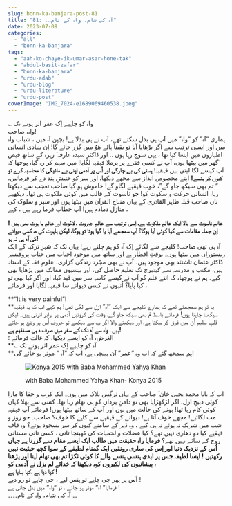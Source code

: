```yaml
---
slug: bonn-ka-banjara-post-81
title: "81: آہ کی شام، واہ کے نام۔۔۔"
date: 2023-07-09
categories: 
  - "all"
  - "bonn-ka-banjara"
tags: 
  - "aah-ko-chaye-ik-umar-asar-hone-tak"
  - "abdul-basit-zafar"
  - "bonn-ka-banjara"
  - "urdu-adab"
  - "urdu-blog"
  - "urdu-literature"
  - "urdu-post"
coverImage: "IMG_7024-e1689069460538.jpeg"
---
```


؎ واہ کو چاہیے اِک عمر اثر ہونے تک  
واہ، صاحب!  
ہماری “آہ” کو “واہ” میں آپ ہی بدل سکتے تھے، آپ نے ہی بدلا ہے! بچپن آہ میں ، شباب واہ میں اور ایسی ترتیب سے اگر بڑھاپا آیا تو یقیناً ہائے ھوُ میں گزر جائے گا! اِن بنیادی انسانی اظہاروں میں ایسا کیا تھا ، یہی سوچ رہا ہوں .. اور ڈاکٹر سیدہ عارفہ ؔ زہرہ کے ساتھ فیض ؔگھر میں بیٹھا ہوں، آپ نے کسی فقرے پر برملا قہقہہ لگایا! میں سہم کر رہ گیا، پوچھا کہ آپ کیسے لگا لیتی ہیں قہقہہ! **ہستی کی بے چارگی اور اُس پر آدمی اپنی بے مائیگی کا محاسبہ کرے تو کیوں کر ہنسے!** اپنے مخصوص انداز سے مجھے دیکھا، اور سر کو جنبشِ ہند دے کر فرمائیں، “ تم بھی سیکھ جاو گے”، خوب قہقہے لگاو گے! خاموش ہو گیا صاحب تعجب سے دیکھتا رہا، انسانی حرکت و سکوت کو! جو ناسوت کے قالب میں کوئی ملکوت ہی تھا۔ دیکھیے ناں صاحب قبلہ طاہر القادؔری کے یہاں منہاج القرآن میں بیٹھا ہوں اور سیر و سلوک کی منازل دمادم ہیں! آپ خطاب فرما رہے ہیں ، کہے ،

**عالم ناسوت سے بالا ایک عالمِ ملکوت ہے، اِسی ترتیب سے عالمِ جبروت ، لاھُوت اور عالمِ ہا ہوت بھی ہیں ! اِن جملہ مقامات سے کیا کوئی آیا ہوگا؟ آپ سمجھے آیا یا گیا ہوتا تو ہوگا، لیکن ہاہوت کی ہ، کسی دیوانے کی آہ ہی نہ ہو!**  
آہ ہی تھی صاحب! کلیجے سے لگائے اِک آہ کو ہم چلتے رہے! یہاں تک کہ شہرِ ترکیہ کے ایک ریستوراں میں بیٹھا ہوں۔ بوقتِ افطار ہے اور ساتھ میں موجود احباب میں جناب پروفیسر ڈاکٹر عثمان تاشتنؔد بھی موجود ہیں۔ آپ نے بھی مجّرد زندگی گزاری۔ علومِ فقہ کے استاد ہیں، مکتب و مدرسہ سے کیمؔبرج تک تعلیم حاصل کی، اور بیسیوں ممالک میں پڑھایا بھی کیے۔ ہم نے پوچھا، کہ اتنے علم کو آپ نے کیسے کاسہِ سر میں قید کیا، اور اگر کیا بھی تو کیا پایا؟ اُنہوں نے کسی دیوانے سا قہقہہ لگایا اور فرمائے ،

**“It is very painful”!  
**یہ تو ہم سمجھتے تھے کہ ہمارے کلیجے سے ایک “آہ” ازل سے لگی تھی! ہم کہے اب کہ یہ قہقہہ سیکھنا چاہتا ہوں! فرمائے باسط تم بھی سیکھ جاو گے، وقت کی کروٹیں آدمی پر برابر اترتی ہیں۔ لیکن قلبِ سلیم اُن میں فرق کر سکتا ہے، اور دیکھنے والا اگر ب سے دیکھے تو حروف اُس پر وضع ہو جاتے ہیں۔ **واہ سے آہ تک کے سفر میں صرف ہ ہی مستقیم ہے!**  
الغرض، آہ کو ایسے دیکھا، کہ غالبؔ فرمائے ؛  
**؎ آہ کو چاہیے اِک عمر اثر ہونے تک  
**ہم سمجھ گئے کہ اب وہ “عمر” آن پہنچی ہے، اب کہ “آہ “ موثر ہو جائے گی!

<figure>

![Konya 2015 with Baba Mohammed Yahya Khan](images/IMG_7024-1024x683.jpeg)

<figcaption>

with Baba Mohammed Yahya Khan- Konya 2015

</figcaption>

</figure>

اب کہ بابا محمد یحییٰ خان ؔ صاحب کے یہاں نرگس بلاک میں ہوں۔ ایک کرب و جفا کا مارا کوئی ذبیحِ ازل، اگر لڑکھڑایا بھی تو دامنِ یزداں کو ہی تھام رہا تھا۔ کسی سے بھلا کہاں کوئی کام رہا تھا! ہونے کی حالت میں ہوں اور آپ کے ساتھ بیٹھا ہوں! فرمائے آپ قہقہہ مت لگائیے! مجھے خوف آتا ہے! دیوانے کے قہقہے سے کاہے کا خوف؟ صاحب۔ جو روز و شب میں شریک نہ ہوئے نہ ہی کیے ، وہ دَہر کے سامنے کیوں کر سر بسجود ہوتے؟ وہ قاف قہقہے کیا دو دھاری نہیں تھے؟ کیا عضلات و لحمیات کی کھینچا تانی ، کسی تانی مستانی روح کے سائے نہیں تھے؟ **فرمایا راہِ حقیقت میں طالب ایک ایسے مقام سے گزرتا ہے جہاں اُس کے نزدیک دنیا اور اِس کی ساری رونقیں ایک گمنام لطیفے کے سوا کچھ حیثیت نہیں رکھتیں ! ایسا لطیفہ جس پر ابدی ہنسی ہنسے والے کا کوئی ٹکڑا تم بھی تھام لینا اور پڑھنا پیشانیوں کی لکیروں کو، دیکھنا کہ خدائےِ لم یزل نے آدمی کو ،  
کیا دیا ہے ،کیا بنایا ہے !**  
اُس پر پھر جی چاہے تو ہنس لیے ، جی چاہے تو رو دیے !  
فرمایا” آہ” موثر ہو جائے ، تو “واہ” میں بدل جاتی ہے !  
۔۔ آہ کی شام، واہ کے نام۔۔۔۔
